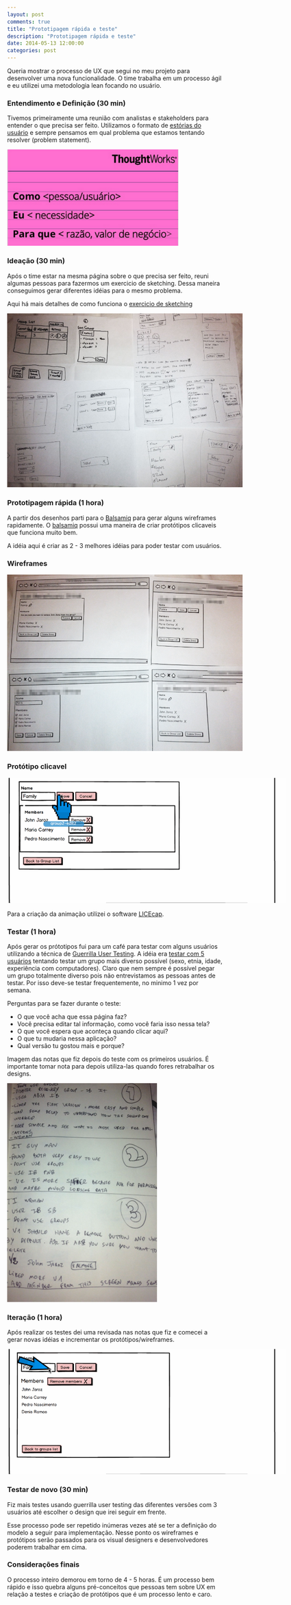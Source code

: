 ```yaml
---
layout: post
comments: true
title: "Prototipagem rápida e teste"
description: "Prototipagem rápida e teste"
date: 2014-05-13 12:00:00
categories: post
---
```


Queria mostrar o processo de UX que segui no meu projeto para desenvolver uma nova funcionalidade. O time trabalha em um processo ágil e eu utilizei uma metodologia lean focando no usuário.

### Entendimento e Definição (30 min)

Tivemos primeiramente uma reunião com analistas e stakeholders para entender o que precisa ser feito. Utilizamos o formato de [estórias do usuário](http://www.thoughtworks.com/insights/blog/how-do-you-get-more-out-your-user-stories) e sempre pensamos em qual problema que estamos tentando resolver (problem statement).

<img src="/assets/images/userstory.png" alt="Design Thinkng" style="max-width: 400px;"/>

### Ideação (30 min)

Após o time estar na mesma página sobre o que precisa ser feito, reuni algumas pessoas para fazermos um exercicio de sketching. Dessa maneira conseguimos gerar diferentes idéias para o mesmo problema.

Aqui há mais detalhes de como funciona o [exercicio de sketching](http://glauberramos.com/sessao-design-colaborativo.html)

<img src="/assets/images/sketches.jpg" alt="Design Thinkng" style="max-width: 550px;"/>

### Prototipagem rápida (1 hora)

A partir dos desenhos parti para o [Balsamiq](http://balsamiq.com/) para gerar alguns wireframes rapidamente. O [balsamiq](http://balsamiq.com/) possui uma maneira de criar protótipos clicaveis que funciona muito bem.

A idéia aqui é criar as 2 - 3 melhores idéias para poder testar com usuários.

### Wireframes

<img src="/assets/images/wireframes1.png" alt="Design Thinkng" style="max-width: 550px;"/>

### Protótipo clicavel

<img src="/assets/images/editGroup.gif" alt="Design Thinkng" style="max-width: 650px;"/>

Para a criação da animação utilizei o software [LICEcap](http://www.cockos.com/licecap/).

### Testar (1 hora)

Após gerar os prótotipos fui para um café para testar com alguns usuários utilizando a técnica de [Guerrilla User Testing](http://www.uxbooth.com/articles/the-art-of-guerilla-usability-testing/). A idéia era [testar com 5 usuários](http://www.nngroup.com/articles/why-you-only-need-to-test-with-5-users/) tentando testar um grupo mais diverso possível (sexo, etnia, idade, experiência com computadores). Claro que nem sempre é possível pegar um grupo totalmente diverso pois não entrevistamos as pessoas antes de testar. Por isso deve-se testar frequentemente, no minimo 1 vez por semana.

Perguntas para se fazer durante o teste:

- O que você acha que essa página faz?
- Você precisa editar tal informação, como você faria isso nessa tela?
- O que você espera que aconteça quando clicar aqui?
- O que tu mudaria nessa aplicação?
- Qual versão tu gostou mais e porque?

Imagem das notas que fiz depois do teste com os primeiros usuários. É importante tomar nota para depois utiliza-las quando fores retrabalhar os designs.

<img src="/assets/images/usernotes.jpg" alt="User Notes" style="max-width: 350px;"/>

### Iteração (1 hora)

Após realizar os testes dei uma revisada nas notas que fiz e comecei a gerar novas idéias e incrementar os protótipos/wireframes.

<img src="/assets/images/editGroup2.gif" alt="Design Thinkng" style="max-width: 650px;"/>

### Testar de novo (30 min)

Fiz mais testes usando guerrilla user testing das diferentes versões com 3 usuários até escolher o design que irei seguir em frente.

Esse processo pode ser repetido inúmeras vezes até se ter a definição do modelo a seguir para implementação. Nesse ponto os wireframes e protótipos serão passados para os visual designers e desenvolvedores poderem trabalhar em cima.

### Considerações finais

O processo inteiro demorou em torno de 4 - 5 horas. É um processo bem rápido e isso quebra alguns pré-conceitos que pessoas tem sobre UX em relação a testes e criação de protótipos que é um processo lento e caro.
